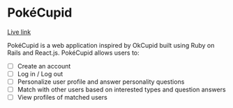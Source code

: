 # PokéCupid

[Live link][heroku]

[heroku]: pokecupid.herokuapp.com

PokéCupid is a web application inspired by OkCupid built using Ruby on Rails and
React.js. PokéCupid allows users to:

- [ ] Create an account
- [ ] Log in / Log out
- [ ] Personalize user profile and answer personality questions
- [ ] Match with other users based on interested types and question answers
- [ ] View profiles of matched users
